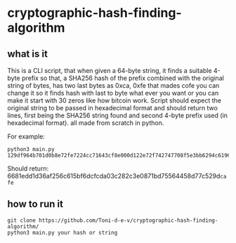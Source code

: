 # cryptographic-hash-finding-algorithm

## what is it
This is a CLI script, that when given a 64-byte string, it finds a suitable 4-byte prefix so that, a SHA256 hash of the prefix combined with the original string of bytes, has two last bytes as 0xca, 0xfe that mades cofe you can change it so it finds hash with last to byte what ever you want or you can make it start with 30 zeros like how bitcoin work. Script should expect the original string to be passed in hexadecimal format and should return two lines, first being the SHA256 string found and second 4-byte prefix used (in hexadecimal format). all made from scratch in python.

For example:
```
python3 main.py 129df964b701d0b8e72fe7224cc71643cf8e000d122e72f742747708f5e3bb6294c619604e52dcd8f5446da7e9ff7459d1d3cefbcc231dd4c02730a22af9880c
```
Should return:
6681edd1d36af256c615bf6dcfcda03c282c3e0871bd75564458d77c529d```cafe```

## how to run it

```
git clone https://github.com/Toni-d-e-v/cryptographic-hash-finding-algorithm/
python3 main.py your hash or string
```
